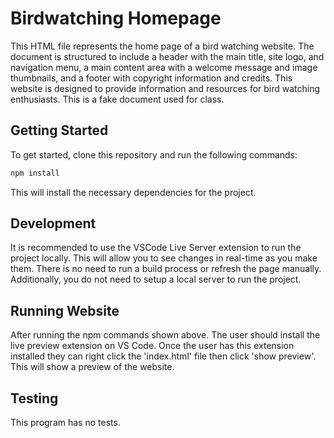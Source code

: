# Birdwatching Homepage

This HTML file represents the home page of a bird watching website. The document is structured to include a header with the main title, site logo, and navigation menu, a main content area with a welcome message and image thumbnails, and a footer with copyright information and credits. This website is designed to provide information and resources for bird watching enthusiasts. This is a fake document used for class.

## Getting Started

To get started, clone this repository and run the following commands:

```bash
npm install
```
This will install the necessary dependencies for the project.

## Development

It is recommended to use the VSCode Live Server extension to run the project
locally. This will allow you to see changes in real-time as you make them. There
is no need to run a build process or refresh the page manually. Additionally,
you do not need to setup a local server to run the project.

## Running Website

After running the npm commands shown above. The user should install the live preview extension on VS Code. Once the user has this extension installed they can right click the 'index.html' file then click 'show preview'. This will show a preview of the website.

## Testing

This program has no tests.